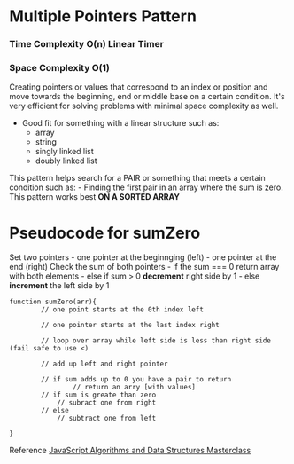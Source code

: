 # Multiple Pointers Pattern

### Time Complexity O(n) Linear Timer

### Space Complexity O(1)

Creating pointers or values that correspond to an index or position and move towards the beginning, end or middle base on a certain condition. It's very efficient for solving problems with minimal space complexity as well.

- Good fit for something with a linear structure such as:
  - array
  - string
  - singly linked list
  - doubly linked list

This pattern helps search for a PAIR or something that meets a certain condition such as: - Finding the first pair in an array where the sum is zero.
This pattern works best **ON A SORTED ARRAY**

# Pseudocode for sumZero

Set two pointers - one pointer at the beginnging (left) - one pointer at the end (right)
Check the sum of both pointers - if the sum === 0 return array with both elements - else if sum > 0 **decrement** right side by 1 - else **increment** the left side by 1

```
function sumZero(arr){
        // one point starts at the 0th index left

        // one pointer starts at the last index right

        // loop over array while left side is less than right side (fail safe to use <)

        // add up left and right pointer

        // if sum adds up to 0 you have a pair to return
                // return an arry [with values]
        // if sum is greate than zero
            // subract one from right
        // else
            // subtract one from left

}

```

Reference [JavaScript Algorithms and Data Structures Masterclass](https://www.udemy.com/course/js-algorithms-and-data-structures-masterclass)

